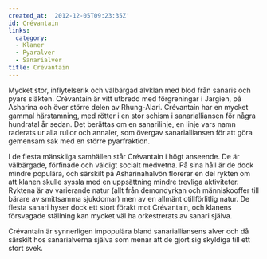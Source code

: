 ```yaml
---
created_at: '2012-12-05T09:23:35Z'
id: Crévantain
links:
  category:
  - Klaner
  - Pyaralver
  - Sanarialver
title: Crévantain
---
```


Mycket stor, inflytelserik och välbärgad alvklan med blod från sanaris och pyars släkten. Crévantain
är vitt utbredd med förgreningar i Jargien, på Asharina och över större delen av Rhung-Alari.
Crévantain har en mycket gammal härstamning, med rötter i en stor schism i sanarialliansen för några
hundratal år sedan. Det berättas om en sanarilinje, en linje vars namn raderats ur alla rullor och
annaler, som övergav sanarialliansen för att göra gemensam sak med en större pyarfraktion.

I de flesta mänskliga samhällen står Crévantain i högt anseende. De är välbärgade, förfinade och
väldigt socialt medvetna. På sina håll är de dock mindre populära, och särskilt på Asharinahalvön
florerar en del rykten om att klanen skulle syssla med en uppsättning mindre trevliga aktiviteter.
Ryktena är av varierande natur (allt från demondyrkan och människooffer till bärare av smittsamma
sjukdomar) men av en allmänt otillförlitlig natur. De flesta sanari hyser dock ett stort förakt mot
Crévantain, och klanens försvagade ställning kan mycket väl ha orkestrerats av sanari själva.

Crévantain är synnerligen impopulära bland sanarialliansens alver och då särskilt hos sanarialverna
själva som menar att de gjort sig skyldiga till ett stort svek.